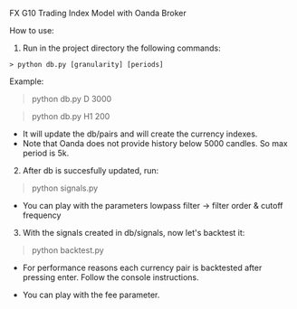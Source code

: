 
FX G10 Trading Index Model with Oanda Broker

How to use:

1. Run in the project directory the following commands:

```console
> python db.py [granularity] [periods]
```

Example:
> python db.py D 3000

> python db.py H1 200 

- It will update the db/pairs and will create the currency indexes.
- Note that Oanda does not provide history below 5000 candles. So max period is 5k.

2. After db is succesfully updated, run:

> python signals.py 

- You can play with the parameters lowpass filter -> filter order & cutoff frequency

3. With the signals created in db/signals, now let's backtest it:

> python backtest.py

- For performance reasons each currency pair is backtested after pressing enter. Follow the console instructions. 

- You can play with the fee parameter.

